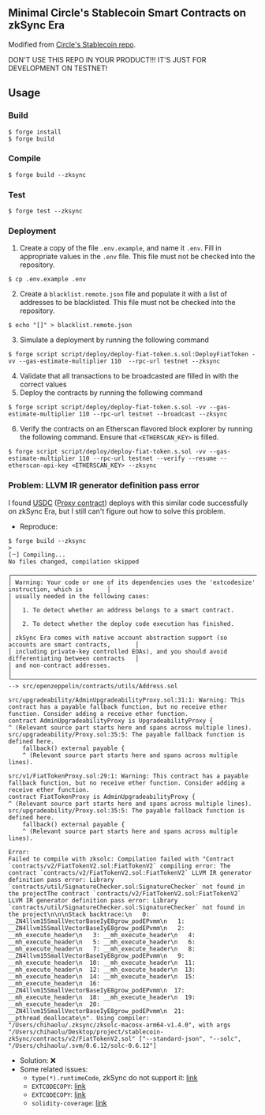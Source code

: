 ## Minimal Circle's Stablecoin Smart Contracts on zkSync Era

Modified from [Circle's Stablecoin repo](https://github.com/circlefin/stablecoin-evm).

DON'T USE THIS REPO IN YOUR PRODUCT!!! IT'S JUST FOR DEVELOPMENT ON TESTNET!

## Usage

### Build

```shell
$ forge install
$ forge build
```

### Compile

```shell
$ forge build --zksync
```

### Test

```shell
$ forge test --zksync
```

### Deployment

1. Create a copy of the file `.env.example`, and name it `.env`. Fill in appropriate values in the `.env` file. This file must not be checked into the repository.
```
$ cp .env.example .env
```
2. Create a `blacklist.remote.json` file and populate it with a list of addresses to be blacklisted. This file must not be checked into the repository.
```
$ echo "[]" > blacklist.remote.json
```
3. Simulate a deployment by running the following command
```
$ forge script script/deploy/deploy-fiat-token.s.sol:DeployFiatToken -vv --gas-estimate-multiplier 110  --rpc-url testnet --zksync
```
4. Validate that all transactions to be broadcasted are filled in with the correct values
5. Deploy the contracts by running the following command
```
$ forge script script/deploy/deploy-fiat-token.s.sol -vv --gas-estimate-multiplier 110 --rpc-url testnet --broadcast --zksync
```
6. Verify the contracts on an Etherscan flavored block explorer by running the following command. Ensure that `<ETHERSCAN_KEY>` is filled.
```
$ forge script script/deploy/deploy-fiat-token.s.sol -vv --gas-estimate-multiplier 110 --rpc-url testnet --verify --resume --etherscan-api-key <ETHERSCAN_KEY> --zksync
```

### Problem: LLVM IR generator definition pass error
I found [USDC](https://explorer.zksync.io/address/0xF4d6912ED152600356ea991F027046F6d1740b8d#contract) ([Proxy contract](https://explorer.zksync.io/address/0x1d17CBcF0D6D143135aE902365D2E5e2A16538D4#contract)) deploys with this similar code successfully on zkSync Era, but I still can't figure out how to solve this problem.

- Reproduce:
```
$ forge build --zksync
>
[⠒] Compiling...
No files changed, compilation skipped

┌──────────────────────────────────────────────────────────────────────────────────────────────────┐
│ Warning: Your code or one of its dependencies uses the 'extcodesize' instruction, which is       │
│ usually needed in the following cases:                                                           │
│   1. To detect whether an address belongs to a smart contract.                                   │
│   2. To detect whether the deploy code execution has finished.                                   │
│ zkSync Era comes with native account abstraction support (so accounts are smart contracts,       │
│ including private-key controlled EOAs), and you should avoid differentiating between contracts   │
│ and non-contract addresses.                                                                      │
└──────────────────────────────────────────────────────────────────────────────────────────────────┘
--> src/openzeppelin/contracts/utils/Address.sol

src/upgradeability/AdminUpgradeabilityProxy.sol:31:1: Warning: This contract has a payable fallback function, but no receive ether function. Consider adding a receive ether function.
contract AdminUpgradeabilityProxy is UpgradeabilityProxy {
^ (Relevant source part starts here and spans across multiple lines).
src/upgradeability/Proxy.sol:35:5: The payable fallback function is defined here.
    fallback() external payable {
    ^ (Relevant source part starts here and spans across multiple lines).

src/v1/FiatTokenProxy.sol:29:1: Warning: This contract has a payable fallback function, but no receive ether function. Consider adding a receive ether function.
contract FiatTokenProxy is AdminUpgradeabilityProxy {
^ (Relevant source part starts here and spans across multiple lines).
src/upgradeability/Proxy.sol:35:5: The payable fallback function is defined here.
    fallback() external payable {
    ^ (Relevant source part starts here and spans across multiple lines).

Error:
Failed to compile with zksolc: Compilation failed with "Contract `contracts/v2/FiatTokenV2.sol:FiatTokenV2` compiling error: The contract `contracts/v2/FiatTokenV2.sol:FiatTokenV2` LLVM IR generator definition pass error: Library `contracts/util/SignatureChecker.sol:SignatureChecker` not found in the projectThe contract `contracts/v2/FiatTokenV2.sol:FiatTokenV2` LLVM IR generator definition pass error: Library `contracts/util/SignatureChecker.sol:SignatureChecker` not found in the project\n\n\nStack backtrace:\n   0: __ZN4llvm15SmallVectorBaseIyE8grow_podEPvmm\n   1: __ZN4llvm15SmallVectorBaseIyE8grow_podEPvmm\n   2: __mh_execute_header\n   3: __mh_execute_header\n   4: __mh_execute_header\n   5: __mh_execute_header\n   6: __mh_execute_header\n   7: __mh_execute_header\n   8: __ZN4llvm15SmallVectorBaseIyE8grow_podEPvmm\n   9: __mh_execute_header\n  10: __mh_execute_header\n  11: __mh_execute_header\n  12: __mh_execute_header\n  13: __mh_execute_header\n  14: __mh_execute_header\n  15: __mh_execute_header\n  16: __ZN4llvm15SmallVectorBaseIyE8grow_podEPvmm\n  17: __mh_execute_header\n  18: __mh_execute_header\n  19: __mh_execute_header\n  20: __ZN4llvm15SmallVectorBaseIyE8grow_podEPvmm\n  21: __pthread_deallocate\n". Using compiler: "/Users/chihaolu/.zksync/zksolc-macosx-arm64-v1.4.0", with args "/Users/chihaolu/Desktop/project/stablecoin-zkSync/contracts/v2/FiatTokenV2.sol" ["--standard-json", "--solc", "/Users/chihaolu/.svm/0.6.12/solc-0.6.12"]
```

- Solution: ❌
- Some related issues:
    - `type(*).runtimeCode`, zkSync do not support it: [link](https://github.com/matter-labs/hardhat-zksync/issues/99)
    - `EXTCODECOPY`: [link](https://github.com/zkSync-Community-Hub/zksync-developers/discussions/86)
    - `EXTCODECOPY`: [link](https://github.com/zkSync-Community-Hub/zksync-developers/discussions/101)
    - `solidity-coverage`: [link](https://github.com/zkSync-Community-Hub/zksync-developers/discussions/152)